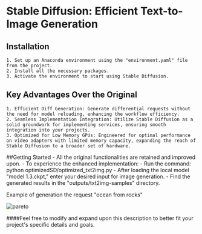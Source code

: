 # Stable Diffusion: Efficient Text-to-Image Generation

## Installation
    1. Set up an Anaconda environment using the "environment.yaml" file from the project.
    2. Install all the necessary packages.
    3. Activate the environment to start using Stable Diffusion.
     
## Key Advantages Over the Original
    1. Efficient Diff Generation: Generate differential requests without the need for model reloading, enhancing the workflow efficiency.
    2. Seamless Implementation Integration: Utilize Stable Diffusion as a solid groundwork for implementing services, ensuring smooth integration into your projects.
    3. Optimized for Low Memory GPUs: Engineered for optimal performance on video adapters with limited memory capacity, expanding the reach of Stable Diffusion to a broader set of hardware.

    
##Getting Started
    - All the original functionalities are retained and improved upon.
    - To experience the enhanced implementation:
        - Run the command: python optimizedSD/optimized_txt2img.py
        - After loading the local model "model 1.3.ckpt," enter your desired input for image generation.
        - Find the generated results in the "outputs/txt2img-samples" directory.


Example of generation the request "ocean from rocks"

![pareto](outputs/txt2img-samples/ocean_in_the_space_from_rocks/00000.png) 


####Feel free to modify and expand upon this description to better fit your project's specific details and goals.